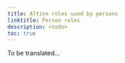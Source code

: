 ```yaml
---
title: Altinn roles used by persons
linktitle: Person roles
description: <todo>
toc: true
---
```

To be translated...